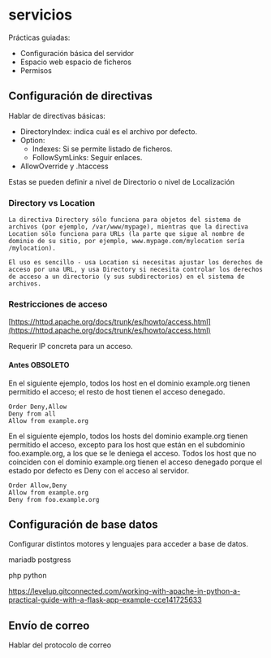 # servicios

Prácticas guiadas:
- Configuración básica del servidor
- Espacio web espacio de ficheros
- Permisos


## Configuración de directivas

Hablar de directivas básicas:

- DirectoryIndex: indica cuál es el archivo por defecto.
- Option: 
    - Indexes: Si se permite listado de ficheros.
    - FollowSymLinks: Seguir enlaces.
- AllowOverride y .htaccess

Estas se pueden definir a nivel de Directorio o nivel de Localización

### Directory vs Location

```
La directiva Directory sólo funciona para objetos del sistema de archivos (por ejemplo, /var/www/mypage), mientras que la directiva Location sólo funciona para URLs (la parte que sigue al nombre de dominio de su sitio, por ejemplo, www.mypage.com/mylocation sería /mylocation).

El uso es sencillo - usa Location si necesitas ajustar los derechos de acceso por una URL, y usa Directory si necesita controlar los derechos de acceso a un directorio (y sus subdirectorios) en el sistema de archivos.
```

### Restricciones de acceso

[https://httpd.apache.org/docs/trunk/es/howto/access.html](https://httpd.apache.org/docs/trunk/es/howto/access.html)

Requerir IP concreta para un acceso.

#### Antes OBSOLETO

En el siguiente ejemplo, todos los host en el dominio example.org tienen permitido el acceso; el resto de host tienen el acceso denegado.

```
Order Deny,Allow
Deny from all
Allow from example.org
```

En el siguiente ejemplo, todos los hosts del dominio example.org tienen permitido el acceso, excepto para los host que están en el subdominio foo.example.org, a los que se le deniega el acceso. Todos los host que no coinciden con el dominio example.org tienen el acceso denegado porque el estado por defecto es Deny con el acceso al servidor.

```
Order Allow,Deny
Allow from example.org
Deny from foo.example.org
```



## Configuración de base datos

Configurar distintos motores y lenguajes para acceder a base de datos.

mariadb
postgress

php
python

https://levelup.gitconnected.com/working-with-apache-in-python-a-practical-guide-with-a-flask-app-example-cce141725633

## Envío de correo

Hablar del protocolo de correo